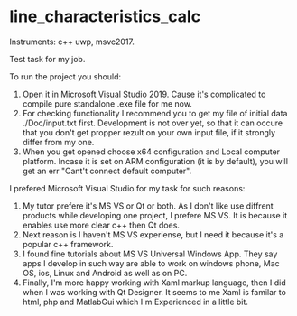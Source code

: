 # line_characteristics_calc
Instruments: c++ uwp, msvc2017. 

Test task for my job.

To run the project you should:
1) Open it in Microsoft Visual Studio 2019. Cause it's complicated to compile pure standalone .exe file for me now.
2) For checking functionality I recommend you to get my file of initial data ./Doc/input.txt first. Development is not over yet, so that it can occure that you don't get propper rezult on your own input file, if it strongly differ from my one.
3) When you get opened choose x64 configuration and Local computer platform. Incase it is set on ARM configuration (it is by default), you will get an err "Cant't connect default computer". 

I prefered Microsoft Visual Studio for my task for such reasons:
1) My tutor prefere it's MS VS or Qt or both. As I don't like use diffrent products while developing one project, I prefere MS VS. It is because it enables use more clear c++ then Qt does.
2) Next reason is I haven't MS VS experiense, but I need it because it's a popular c++ framework.
3) I found fine tutorials about MS VS Universal Windows App. They say apps I develop in such way are able to work on windows phone, Mac OS, ios, Linux and Android as well as on PC.
4) Finally, I'm more happy working with Xaml markup language, then I did when I was working with Qt Designer. It seems to me Xaml is familar to html, php and MatlabGui which I'm Experienced in a little bit.
